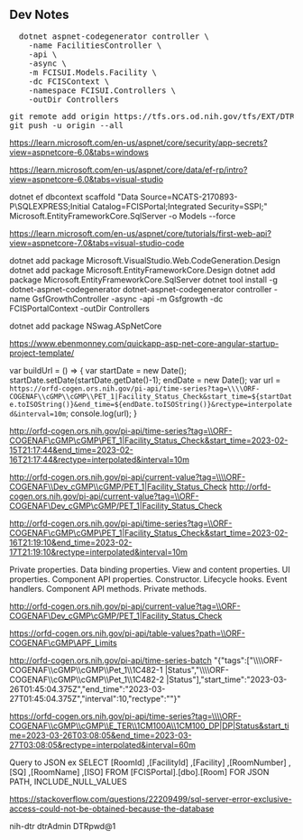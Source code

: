 ## Dev Notes
<pre>
  dotnet aspnet-codegenerator controller \
    -name FacilitiesController \
    -api \
    -async \
    -m FCISUI.Models.Facility \
    -dc FCISContext \
    -namespace FCISUI.Controllers \
    -outDir Controllers
</pre>

<pre>
git remote add origin https://tfs.ors.od.nih.gov/tfs/EXT/DTR/_git/FCISClean
git push -u origin --all
</pre>

https://learn.microsoft.com/en-us/aspnet/core/security/app-secrets?view=aspnetcore-6.0&tabs=windows

https://learn.microsoft.com/en-us/aspnet/core/data/ef-rp/intro?view=aspnetcore-6.0&tabs=visual-studio

dotnet ef dbcontext scaffold "Data Source=NCATS-2170893-P\\SQLEXPRESS;Initial Catalog=FCISPortal;Integrated Security=SSPI;" Microsoft.EntityFrameworkCore.SqlServer -o Models --force 

https://learn.microsoft.com/en-us/aspnet/core/tutorials/first-web-api?view=aspnetcore-7.0&tabs=visual-studio-code


dotnet add package Microsoft.VisualStudio.Web.CodeGeneration.Design
dotnet add package Microsoft.EntityFrameworkCore.Design
dotnet add package Microsoft.EntityFrameworkCore.SqlServer
dotnet tool install -g dotnet-aspnet-codegenerator
dotnet-aspnet-codegenerator controller -name GsfGrowthController -async -api -m Gsfgrowth -dc FCISPortalContext -outDir Controllers


dotnet add package NSwag.ASpNetCore

https://www.ebenmonney.com/quickapp-asp-net-core-angular-startup-project-template/

var buildUrl =  () => { 
  var startDate = new Date(); 
  startDate.setDate(startDate.getDate()-1); 
  endDate = new Date(); 
  var url = `https://orfd-cogen.ors.nih.gov/pi-api/time-series?tag=\\\\ORF-COGENAF\\cGMP\\cGMP\\PET_1|Facility_Status_Check&start_time=${startDate.toISOString()}&end_time=${endDate.toISOString()}&rectype=interpolated&interval=10m`; 
  console.log(url); 
}


http://orfd-cogen.ors.nih.gov/pi-api/time-series?tag=\\ORF-COGENAF\cGMP\cGMP\PET_1|Facility_Status_Check&start_time=2023-02-15T21:17:44&end_time=2023-02-16T21:17:44&rectype=interpolated&interval=10m


http://orfd-cogen.ors.nih.gov/pi-api/current-value?tag=\\\\ORF-COGENAF\\Dev_cGMP\\cGMP/PET_1|Facility_Status_Check
http://orfd-cogen.ors.nih.gov/pi-api/current-value?tag=\\ORF-COGENAF\Dev_cGMP\cGMP/PET_1|Facility_Status_Check

http://orfd-cogen.ors.nih.gov/pi-api/time-series?tag=\\ORF-COGENAF\cGMP\cGMP\PET_1|Facility_Status_Check&start_time=2023-02-16T21:19:10&end_time=2023-02-17T21:19:10&rectype=interpolated&interval=10m

Private properties.
Data binding properties.
View and content properties.
UI properties.
Component API properties.
Constructor.
Lifecycle hooks.
Event handlers.
Component API methods.
Private methods.

http://orfd-cogen.ors.nih.gov/pi-api/current-value?tag=\\ORF-COGENAF\Dev_cGMP\cGMP/PET_1|Facility_Status_Check

 https://orfd-cogen.ors.nih.gov/pi-api/table-values?path=\\ORF-COGENAF\cGMP\APF_Limits

 http://orfd-cogen.ors.nih.gov/pi-api/time-series-batch
 "{\"tags\":[\"\\\\\\\\ORF-COGENAF\\\\cGMP\\\\cGMP\\\\Pet_1\\\\1C482-1 |Status\",\"\\\\\\\\ORF-COGENAF\\\\cGMP\\\\cGMP\\\\Pet_1\\\\1C482-2 |Status\"],\"start_time\":\"2023-03-26T01:45:04.375Z\",\"end_time\":\"2023-03-27T01:45:04.375Z\",\"interval\":10,\"rectype\":\"\"}"

 https://orfd-cogen.ors.nih.gov/pi-api/time-series?tag=\\\\ORF-COGENAF\\cGMP\\cGMP\\E_TER\\1CM100A\\1CM100_DP|DP|Status&start_time=2023-03-26T03:08:05&end_time=2023-03-27T03:08:05&rectype=interpolated&interval=60m

Query to JSON ex
SELECT [RoomId]
      ,[FacilityId]
      ,[Facility]
      ,[RoomNumber]
      ,[SQ]
      ,[RoomName]
      ,[ISO]
  FROM [FCISPortal].[dbo].[Room]
      FOR JSON PATH, 
        INCLUDE_NULL_VALUES

https://stackoverflow.com/questions/22209499/sql-server-error-exclusive-access-could-not-be-obtained-because-the-database

nih-dtr
dtrAdmin
DTRpwd@1